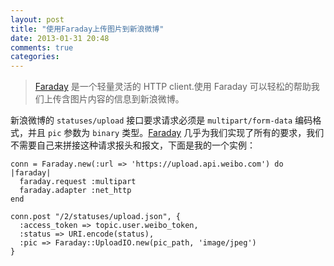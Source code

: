 ```yaml
---
layout: post
title: "使用Faraday上传图片到新浪微博"
date: 2013-01-31 20:48
comments: true
categories: 
---
```


>[Faraday](https://github.com/lostisland/faraday) 是一个轻量灵活的 HTTP client.使用 Faraday 可以轻松的帮助我们上传含图片内容的信息到新浪微博。

新浪微博的 `statuses/upload` 接口要求请求必须是 `multipart/form-data` 编码格式，并且 `pic` 参数为 `binary` 类型。[Faraday](https://github.com/lostisland/faraday) 几乎为我们实现了所有的要求，我们不需要自己来拼接这种请求报头和报文，下面是我的一个实例：

```
conn = Faraday.new(:url => 'https://upload.api.weibo.com') do |faraday|
  faraday.request :multipart
  faraday.adapter :net_http
end

conn.post "/2/statuses/upload.json", {
  :access_token => topic.user.weibo_token,
  :status => URI.encode(status),
  :pic => Faraday::UploadIO.new(pic_path, 'image/jpeg')
}

```